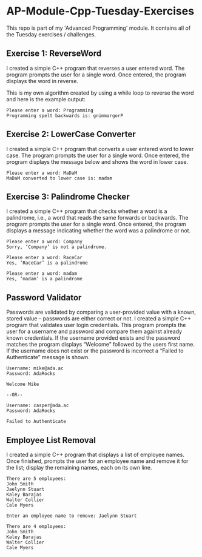 # AP-Module-Cpp-Tuesday-Exercises
This repo is part of my 'Advanced Programming' module. It contains all of the Tuesday exercises / challenges.
## Exercise 1: ReverseWord
I created a simple C++ program that reverses a user entered word. The program prompts the user for a single word. Once entered, the program displays the word in reverse. 

This is my own algorithm created by using a while loop to reverse the word and here is the example output:
```
Please enter a word: Programming
Programming spelt backwards is: gnimmargorP
```

## Exercise 2: LowerCase Converter
I created a simple C++ program that converts a user entered word to lower case. The program prompts the user for a single word. Once entered, the program displays the message below and shows the word in lower case.
```
Please enter a word: MaDaM
MaDaM converted to lower case is: madam
```

## Exercise 3: Palindrome Checker
I created a simple C++ program that checks whether a word is a palindrome, i.e., a word that reads the same forwards or backwards. The program prompts the user for a single word. Once entered, the program displays a message indicating whether the word was a palindrome or not.
```
Please enter a word: Company
Sorry, ‘Company’ is not a palindrome.

Please enter a word: RaceCar
Yes, ‘RaceCar’ is a palindrome

Please enter a word: madam
Yes, ‘madam’ is a palindrome
```


## Password Validator
Passwords are validated by comparing a user-provided value with a known, stored value – passwords are either correct or not. I created a simple C++ program that validates user login credentials. This program prompts the user for a username and password and compare them against already known credentials. If the username provided exists and the password matches the program displays “Welcome” followed by the users first name. If the username does not exist or the password is incorrect a “Failed to Authenticate” message is shown.
```
Username: mike@ada.ac
Password: AdaRocks

Welcome Mike

--OR--

Username: casper@ada.ac
Password: AdaRocks

Failed to Authenticate
```

## Employee List Removal
I created a simple C++ program that displays a list of employee names. Once finished, prompts the user for an employee name and remove it for the list; display the remaining names, each on its own line.
```
There are 5 employees:
John Smith
Jaelynn Stuart
Kaley Barajas
Walter Collier
Cale Myers

Enter an employee name to remove: Jaelynn Stuart

There are 4 employees:
John Smith
Kaley Barajas
Walter Collier
Cale Myers
```
